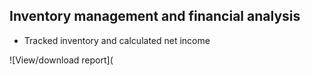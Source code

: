 ## Inventory management and financial analysis
- Tracked inventory and calculated net income

![View/download report](
